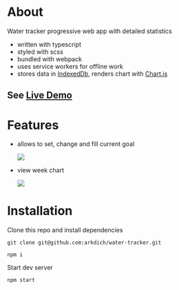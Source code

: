 # About
Water tracker progressive web app with detailed statistics

- written with typescript
- styled with scss
- bundled with webpack
- uses service workers for offline work
- stores data in [IndexedDb](https://github.com/dexie/Dexie.js), renders chart with [Chart.js](https://github.com/chartjs/Chart.js)


## See [Live Demo](https://arkdich.github.io/water-tracker/)

# Features
- allows to set, change and fill current goal

  ![](https://i.imgur.com/HsgKTRM.gif)
  
- view week chart
  
  ![](https://i.imgur.com/5HPLyO1.gif)
  
 # Installation
 Clone this repo and install dependencies
 ```
 git clone git@github.com:arkdich/water-tracker.git
 ```
 ```
 npm i
 ```
 Start dev server
 ```
 npm start
 ```

 

